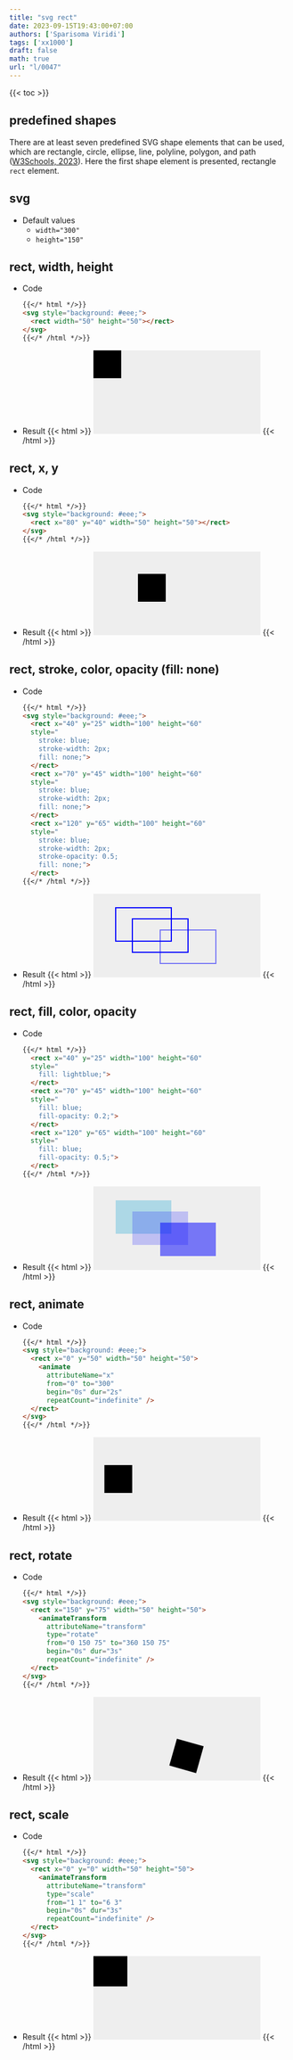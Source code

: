 ```yaml
---
title: "svg rect"
date: 2023-09-15T19:43:00+07:00
authors: ['Sparisoma Viridi']
tags: ['xx1000']
draft: false
math: true
url: "l/0047"
---
```

{{< toc >}}

## predefined shapes
There are at least seven predefined SVG shape elements that can be used, which are rectangle, circle, ellipse, line, polyline, polygon, and path ([W3Schools, 2023](https://www.w3schools.com/graphics/svg_rect.asp)). Here the first shape element is presented, rectangle `rect` element.


## svg
+ Default values
  - `width="300"`
  - `height="150"`


## rect, width, height
+ Code
  ```md
  {{</* html */>}}
  <svg style="background: #eee;">
    <rect width="50" height="50"></rect>
  </svg>
  {{</* /html */>}}
  ```
+ Result
  {{< html >}}
  <svg style="background: #eee;">
    <rect width="50" height="50"></rect>
  </svg>
  {{< /html >}}


## rect, x, y
+ Code
  ```md
  {{</* html */>}}
  <svg style="background: #eee;">
    <rect x="80" y="40" width="50" height="50"></rect>
  </svg>
  {{</* /html */>}}
  ```
+ Result
  {{< html >}}
  <svg style="background: #eee;">
    <rect x="80" y="40" width="50" height="50"></rect>
  </svg>
  {{< /html >}}


## rect, stroke, color, opacity (fill: none)
+ Code
  ```md
  {{</* html */>}}
  <svg style="background: #eee;">
    <rect x="40" y="25" width="100" height="60"
    style="
      stroke: blue;
      stroke-width: 2px;
      fill: none;">
    </rect>
    <rect x="70" y="45" width="100" height="60"
    style="
      stroke: blue;
      stroke-width: 2px;
      fill: none;">
    </rect>
    <rect x="120" y="65" width="100" height="60"
    style="
      stroke: blue;
      stroke-width: 2px;
      stroke-opacity: 0.5;
      fill: none;">
    </rect>
  {{</* /html */>}}
  ```
+ Result
  {{< html >}}
  <svg style="background: #eee;">
    <rect x="40" y="25" width="100" height="60"
    style="
      stroke: blue;
      stroke-width: 2px;
      fill: none;">
    </rect>
    <rect x="70" y="45" width="100" height="60"
    style="
      stroke: blue;
      stroke-width: 2px;
      fill: none;">
    </rect>
    <rect x="120" y="65" width="100" height="60"
    style="
      stroke: blue;
      stroke-width: 2px;
      stroke-opacity: 0.5;
      fill: none;">
    </rect>
  </svg>
  {{< /html >}}


## rect, fill, color, opacity
+ Code
  ```md
  {{</* html */>}}
    <rect x="40" y="25" width="100" height="60"
    style="
      fill: lightblue;">
    </rect>
    <rect x="70" y="45" width="100" height="60"
    style="
      fill: blue;
      fill-opacity: 0.2;">
    </rect>
    <rect x="120" y="65" width="100" height="60"
    style="
      fill: blue;
      fill-opacity: 0.5;">
    </rect>
  {{</* /html */>}}
  ```
+ Result
  {{< html >}}
  <svg style="background: #eee;">
    <rect x="40" y="25" width="100" height="60"
    style="
      fill: lightblue;">
    </rect>
    <rect x="70" y="45" width="100" height="60"
    style="
      fill: blue;
      fill-opacity: 0.2;">
    </rect>
    <rect x="120" y="65" width="100" height="60"
    style="
      fill: blue;
      fill-opacity: 0.5;">
    </rect>
  </svg>
  {{< /html >}}


## rect, animate
+ Code
  ```md
  {{</* html */>}}
  <svg style="background: #eee;">
    <rect x="0" y="50" width="50" height="50">
      <animate
        attributeName="x"
        from="0" to="300"
        begin="0s" dur="2s"
        repeatCount="indefinite" />
    </rect>
  </svg>
  {{</* /html */>}}
  ```
+ Result
  {{< html >}}
  <svg style="background: #eee;">
    <rect x="0" y="50" width="50" height="50">
      <animate
        attributeName="x"
        from="0" to="300"
        begin="0s" dur="2s"
        repeatCount="indefinite" />
    </rect>
  </svg>
  {{< /html >}}


## rect, rotate
+ Code
  ```md
  {{</* html */>}}
  <svg style="background: #eee;">
    <rect x="150" y="75" width="50" height="50">
      <animateTransform
        attributeName="transform"
        type="rotate"
        from="0 150 75" to="360 150 75"
        begin="0s" dur="3s"
        repeatCount="indefinite" />
    </rect>
  </svg>
  {{</* /html */>}}
  ```
+ Result
  {{< html >}}
  <svg style="background: #eee;">
    <rect x="150" y="75" width="50" height="50">
      <animateTransform
        attributeName="transform"
        type="rotate"
        from="0 150 75" to="360 150 75"
        begin="0s" dur="3s"
        repeatCount="indefinite" />
    </rect>
  </svg>
  {{< /html >}}


## rect, scale
+ Code
  ```md
  {{</* html */>}}
  <svg style="background: #eee;">
    <rect x="0" y="0" width="50" height="50">
      <animateTransform
        attributeName="transform"
        type="scale"
        from="1 1" to="6 3"
        begin="0s" dur="3s"
        repeatCount="indefinite" />
    </rect>
  </svg>
  {{</* /html */>}}
  ```
+ Result
  {{< html >}}
  <svg style="background: #eee;">
    <rect x="0" y="0" width="50" height="50">
      <animateTransform
        attributeName="transform"
        type="scale"
        from="1 1" to="6 3"
        begin="0s" dur="3s"
        repeatCount="indefinite" />
    </rect>
  </svg>
  {{< /html >}}
